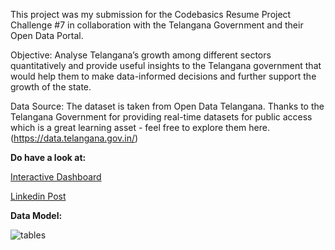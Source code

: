 This project was my submission for the Codebasics Resume Project Challenge #7 in collaboration with the Telangana Government and their Open Data Portal.

Objective: Analyse Telangana’s growth among different sectors quantitatively and provide useful insights to the Telangana government that would help them to make data-informed decisions and further support the growth of the state.

Data Source: The dataset is taken from Open Data Telangana. Thanks to the Telangana Government for providing real-time datasets for public access which is a great learning asset - feel free to explore them here. (https://data.telangana.gov.in/)

**Do have a look at:**

[Interactive Dashboard](https://app.powerbi.com/view?r=eyJrIjoiY2I0NTIyNzctZjZhOS00MzI5LWI1ZTEtZWE3NjM4NGMzZmQxIiwidCI6ImQ2MTI4MTFhLWVlNzMtNGY2ZS05MjA4LWFmM2UwZGVlODU0ZiJ9)

[Linkedin Post](https://www.linkedin.com/posts/divya-lakshmi-52847620b_codebasicsresumeprojectchallenge-telanganagrowthanalysis-activity-7114213035723956224-Yb-5?utm_source=share&utm_medium=member_desktop)

**Data Model:**

![tables ](https://github.com/divya030/Telangana-growth-analysis/assets/96876070/419f55de-2d3a-4727-8ee3-76f18866f344)

